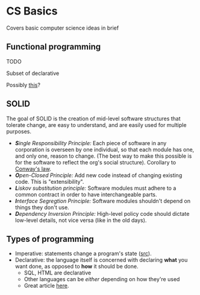 # CS Basics
Covers basic computer science ideas in brief

## Functional programming

TODO

Subset of declarative

Possibly [this](https://medium.com/javascript-scene/master-the-javascript-interview-what-is-functional-programming-7f218c68b3a0)?

## SOLID

The goal of SOLID is the creation of mid-level software structures that tolerate change, are easy to understand, and are easily used for multiple purposes.

* ***S**ingle Responsibility Principle:* Each piece of software in any corporation is overseen by one individual, so that each module has one, and only one, reason to change. (The best way to make this possible is for the software to reflect the org's social structure). Corollary to [Conway's law](https://en.wikipedia.org/wiki/Conway%27s_law).
* ***O**pen-Closed Principle:* Add new code instead of changing existing code. This is "extensibility".
* ***L**iskov substitution principle:* Software modules must adhere to a common contract in order to have interchangeable parts.
* ***I**nterface Segregtion Principle:* Software modules shouldn't depend on things they don't use.
* ***D**ependency Inversion Principle:* High-level policy code should dictate low-level details, not vice versa (like in the old days).

## Types of programming

* Imperative: statements change a program's state ([src](https://en.wikipedia.org/wiki/Imperative_programming)).
* Declarative: the language itself is concerned with declaring **what** you want done, as opposed to **how** it should be done.
  * SQL, HTML are declarative
  * Other languages can be *either* depending on how they're used
  * Great article [here](https://ui.dev/imperative-vs-declarative-programming/).
